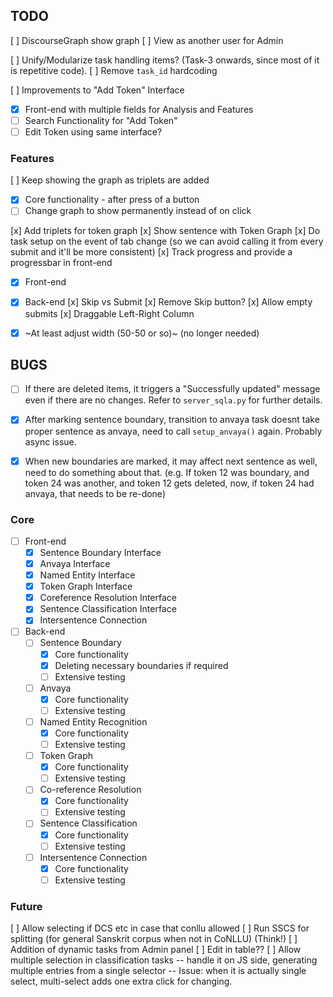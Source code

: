 ## TODO

[ ] DiscourseGraph show graph
[ ] View as another user for Admin

[ ] Unify/Modularize task handling items? (Task-3 onwards, since most of it is repetitive code).
[ ] Remove `task_id` hardcoding

[ ] Improvements to "Add Token" Interface
  - [x] Front-end with multiple fields for Analysis and Features
  - [ ] Search Functionality for "Add Token"
  - [ ] Edit Token using same interface?

### Features

[ ] Keep showing the graph as triplets are added
  - [x] Core functionality - after press of a button
  - [ ] Change graph to show permanently instead of on click

[x] Add triplets for token graph
[x] Show sentence with Token Graph
[x] Do task setup on the event of tab change (so we can avoid calling it from every submit and it'll be more consistent)
[x] Track progress and provide a progressbar in front-end
  - [x] Front-end
  - [x] Back-end
[x] Skip vs Submit
  [x] Remove Skip button?
  [x] Allow empty submits
[x] Draggable Left-Right Column
  - [x] ~At least adjust width (50-50 or so)~ (no longer needed)


## BUGS

- [ ] If there are deleted items, it triggers a "Successfully updated" message even if there are no changes. Refer to `server_sqla.py` for further details.

- [x] After marking sentence boundary, transition to anvaya task doesnt take proper sentence as anvaya, need to call `setup_anvaya()` again. Probably async issue.
- [x] When new boundaries are marked, it may affect next sentence as well, need to do something about that. (e.g. If token 12 was boundary, and token 24 was another, and token 12 gets deleted, now, if token 24 had anvaya, that needs to be re-done)

### Core

- [ ] Front-end
  - [x] Sentence Boundary Interface
  - [x] Anvaya Interface
  - [x] Named Entity Interface
  - [x] Token Graph Interface
  - [x] Coreference Resolution Interface
  - [x] Sentence Classification Interface
  - [x] Intersentence Connection
- [ ] Back-end
  - [ ] Sentence Boundary
    - [x] Core functionality
    - [x] Deleting necessary boundaries if required
    - [ ] Extensive testing
  - [ ] Anvaya
    - [x] Core functionality
    - [ ] Extensive testing
  - [ ] Named Entity Recognition
    - [x] Core functionality
    - [ ] Extensive testing
  - [ ] Token Graph
    - [x] Core functionality
    - [ ] Extensive testing
  - [ ] Co-reference Resolution
    - [x] Core functionality
    - [ ] Extensive testing
  - [ ] Sentence Classification
    - [x] Core functionality
    - [ ] Extensive testing
  - [ ] Intersentence Connection
    - [x] Core functionality
    - [ ] Extensive testing

### Future

[ ] Allow selecting if DCS etc in case that conllu allowed
[ ] Run SSCS for splitting (for general Sanskrit corpus when not in CoNLLU) (Think!)
[ ] Addition of dynamic tasks from Admin panel
[ ] Edit in table??
[ ] Allow multiple selection in classification tasks -- handle it on JS side, generating multiple entries from a single selector -- Issue: when it is actually
single select, multi-select adds one extra click for changing.
